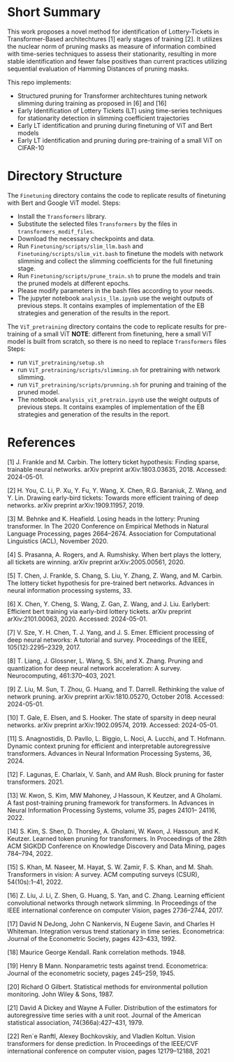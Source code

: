 # Short Summary 
This work proposes a novel method for identification of Lottery-Tickets in Transformer-Based architechtures [1] early stages of training [2]. It utilizes the nuclear norm of pruning masks as measure
of information combined with time-series techniques to assess their stationarity, resulting in more stable identification and fewer false positives than current practices utilizing sequential evaluation of Hamming Distances of pruning masks.

This repo implements:
- Structured pruning for Transformer architechtures tuning network slimming during training as proposed in [6] and [16]
- Early Identification of Lottery Tickets (LT) using time-series techniques for stationarity detection in slimming coefficient trajectories
- Early LT identification and pruning during finetuning of ViT and Bert models
- Early LT identification and pruning during pre-training of a small ViT on CIFAR-10

# Directory Structure
The `Finetuning` directory contains the code to replicate results of finetuning with Bert and Google ViT model.
Steps:
- Install the `Transformers` library. 
- Substitute the selected files `Transformers` by the files in `transformers_modif_files`.
- Download the necessary checkpoints and data.
- Run `Finetuning/scripts/slim_llm.bash` and `Finetuning/scripts/slim_vit.bash` to finetune the models with network slimming and collect the slimming coefficients for the full finetuning stage.
- Run `Finetuning/scripts/prune_train.sh` to prune the models and train the pruned models at different epochs.
- Please modify parameters in the bash files according to your needs.
- The jupyter notebook `analysis_llm.ipynb` use the weight outputs of previous steps. It contains examples of implementation of the EB strategies and generation of the results in the report. 

The `ViT_pretraining` directory contains the code to replicate results for pre-training of a small ViT
**NOTE**: different from finetuning, here a small ViT model is built from scratch, so there is no need to replace `Transformers` files
Steps:
- run `ViT_pretraining/setup.sh`
- run `ViT_pretraining/scripts/slimming.sh` for pretraining with network slimming.
- run  `ViT_pretraining/scripts/prunning.sh` for pruning and training of the pruned model.
- The notebook `analysis_vit_pretrain.ipynb`  use the weight outputs of previous steps. It contains examples of implementation of the EB strategies and generation of the results in the report. 


# References
[1] J. Frankle and M. Carbin. The lottery ticket hypothesis: Finding sparse, trainable neural networks. arXiv preprint arXiv:1803.03635, 2018. Accessed: 2024-05-01.

[2] H. You, C. Li, P. Xu, Y. Fu, Y. Wang, X. Chen, R.G. Baraniuk, Z. Wang, and Y. Lin. Drawing early-bird tickets: Towards more efficient training of deep networks. arXiv preprint arXiv:1909.11957, 2019.

[3] M. Behnke and K. Heafield. Losing heads in the lottery: Pruning transformer. In The 2020 Conference on Empirical Methods in Natural Language Processing, pages 2664–2674. Association for Computational Linguistics (ACL), November 2020.

[4] S. Prasanna, A. Rogers, and A. Rumshisky. When bert plays the lottery, all tickets are winning. arXiv preprint arXiv:2005.00561, 2020.

[5] T. Chen, J. Frankle, S. Chang, S. Liu, Y. Zhang, Z. Wang, and M. Carbin. The lottery ticket hypothesis for pre-trained bert networks. Advances in neural information processing systems, 33.

[6] X. Chen, Y. Cheng, S. Wang, Z. Gan, Z. Wang, and J. Liu. Earlybert: Efficient bert training via early-bird lottery tickets. arXiv preprint arXiv:2101.00063, 2020. Accessed: 2024-05-01.

[7] V. Sze, Y. H. Chen, T. J. Yang, and J. S. Emer. Efficient processing of deep neural networks: A tutorial and survey. Proceedings of the IEEE, 105(12):2295–2329, 2017.

[8] T. Liang, J. Glossner, L. Wang, S. Shi, and X. Zhang. Pruning and quantization for deep neural network acceleration: A survey. Neurocomputing, 461:370–403, 2021.

[9] Z. Liu, M. Sun, T. Zhou, G. Huang, and T. Darrell. Rethinking the value of network pruning. arXiv preprint arXiv:1810.05270, October 2018. Accessed: 2024-05-01.

[10] T. Gale, E. Elsen, and S. Hooker. The state of sparsity in deep neural networks. arXiv preprint arXiv:1902.09574, 2019. Accessed: 2024-05-01.

[11] S. Anagnostidis, D. Pavllo, L. Biggio, L. Noci, A. Lucchi, and T. Hofmann. Dynamic context pruning for efficient and interpretable autoregressive transformers. Advances in Neural Information Processing Systems, 36, 2024.

[12] F. Lagunas, E. Charlaix, V. Sanh, and AM Rush. Block pruning for faster transformers. 2021.

[13] W. Kwon, S. Kim, MW Mahoney, J Hassoun, K Keutzer, and A Gholami. A fast post-training pruning framework for transformers. In Advances in Neural Information Processing Systems, volume 35, pages 24101–
24116, 2022.

[14] S. Kim, S. Shen, D. Thorsley, A. Gholami, W. Kwon, J. Hassoun, and K. Keutzer. Learned token pruning for transformers. In Proceedings of the 28th ACM SIGKDD Conference on Knowledge Discovery and Data
Mining, pages 784–794, 2022.

[15] S. Khan, M. Naseer, M. Hayat, S. W. Zamir, F. S. Khan, and M. Shah. Transformers in vision: A survey. ACM computing surveys (CSUR), 54(10s):1–41, 2022.

[16] Z. Liu, J. Li, Z. Shen, G. Huang, S. Yan, and C. Zhang. Learning efficient convolutional networks through network slimming. In Proceedings of the IEEE international conference on computer Vision, pages 2736–2744, 2017.

[17] David N DeJong, John C Nankervis, N Eugene Savin, and Charles H Whiteman. Integration versus trend stationary in time series. Econometrica: Journal of the Econometric Society, pages 423–433, 1992.

[18] Maurice George Kendall. Rank correlation methods. 1948.

[19] Henry B Mann. Nonparametric tests against trend. Econometrica: Journal of the econometric society, pages 245–259, 1945.

[20] Richard O Gilbert. Statistical methods for environmental pollution monitoring. John Wiley & Sons, 1987.

[21] David A Dickey and Wayne A Fuller. Distribution of the estimators for autoregressive time series with a unit root. Journal of the American statistical association, 74(366a):427–431, 1979.

[22] Ren´e Ranftl, Alexey Bochkovskiy, and Vladlen Koltun. Vision transformers for dense prediction. In Proceedings of the IEEE/CVF international conference on computer vision, pages 12179–12188, 2021
